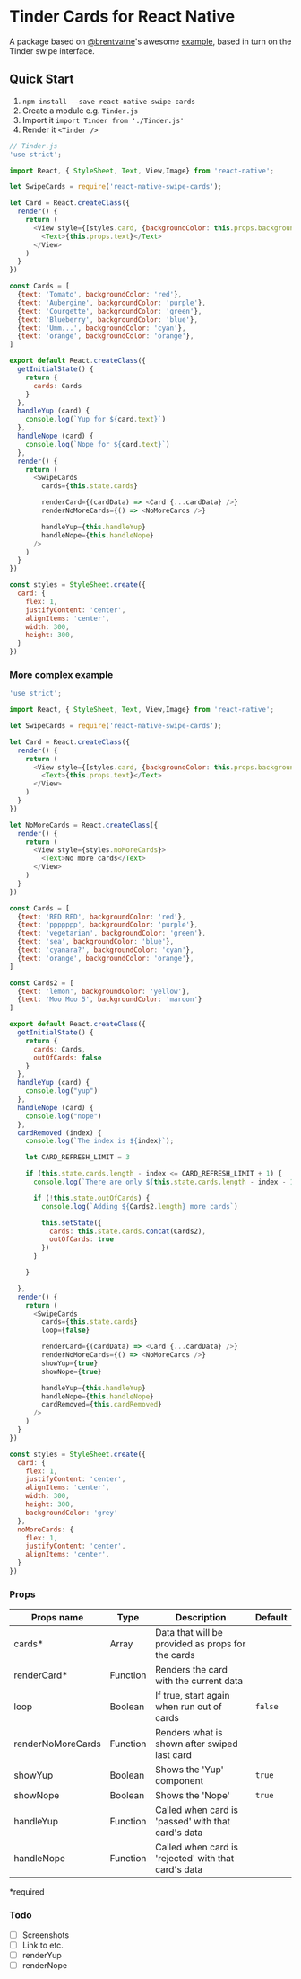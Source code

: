 # Tinder Cards for React Native
A package based on [@brentvatne](https://github.com/brentvatne/)'s awesome [example](https://github.com/brentvatne/react-native-animated-demo-tinder), based in turn on the Tinder swipe interface.

## Quick Start
1. `npm install --save react-native-swipe-cards`
2. Create a module e.g. `Tinder.js`
3. Import it `import Tinder from './Tinder.js'`
4. Render it `<Tinder />`

```javascript
// Tinder.js
'use strict';

import React, { StyleSheet, Text, View,Image} from 'react-native';

let SwipeCards = require('react-native-swipe-cards');

let Card = React.createClass({
  render() {
    return (
      <View style={[styles.card, {backgroundColor: this.props.backgroundColor}]}>
        <Text>{this.props.text}</Text>
      </View>
    )
  }
})

const Cards = [
  {text: 'Tomato', backgroundColor: 'red'},
  {text: 'Aubergine', backgroundColor: 'purple'},
  {text: 'Courgette', backgroundColor: 'green'},
  {text: 'Blueberry', backgroundColor: 'blue'},
  {text: 'Umm...', backgroundColor: 'cyan'},
  {text: 'orange', backgroundColor: 'orange'},
]

export default React.createClass({
  getInitialState() {
    return {
      cards: Cards
    }
  },
  handleYup (card) {
    console.log(`Yup for ${card.text}`)
  },
  handleNope (card) {
    console.log(`Nope for ${card.text}`)
  },
  render() {
    return (
      <SwipeCards
        cards={this.state.cards}

        renderCard={(cardData) => <Card {...cardData} />}
        renderNoMoreCards={() => <NoMoreCards />}

        handleYup={this.handleYup}
        handleNope={this.handleNope}
      />
    )
  }
})

const styles = StyleSheet.create({
  card: {
    flex: 1,
    justifyContent: 'center',
    alignItems: 'center',
    width: 300,
    height: 300,
  }
})

```

### More complex example
```javascript
'use strict';

import React, { StyleSheet, Text, View,Image} from 'react-native';

let SwipeCards = require('react-native-swipe-cards');

let Card = React.createClass({
  render() {
    return (
      <View style={[styles.card, {backgroundColor: this.props.backgroundColor}]}>
        <Text>{this.props.text}</Text>
      </View>
    )
  }
})

let NoMoreCards = React.createClass({
  render() {
    return (
      <View style={styles.noMoreCards}>
        <Text>No more cards</Text>
      </View>
    )
  }
})

const Cards = [
  {text: 'RED RED', backgroundColor: 'red'},
  {text: 'ppppppp', backgroundColor: 'purple'},
  {text: 'vegetarian', backgroundColor: 'green'},
  {text: 'sea', backgroundColor: 'blue'},
  {text: 'cyanara?', backgroundColor: 'cyan'},
  {text: 'orange', backgroundColor: 'orange'},
]

const Cards2 = [
  {text: 'lemon', backgroundColor: 'yellow'},
  {text: 'Moo Moo 5', backgroundColor: 'maroon'}
]

export default React.createClass({
  getInitialState() {
    return {
      cards: Cards,
      outOfCards: false
    }
  },
  handleYup (card) {
    console.log("yup")
  },
  handleNope (card) {
    console.log("nope")
  },
  cardRemoved (index) {
    console.log(`The index is ${index}`);

    let CARD_REFRESH_LIMIT = 3

    if (this.state.cards.length - index <= CARD_REFRESH_LIMIT + 1) {
      console.log(`There are only ${this.state.cards.length - index - 1} cards left.`);

      if (!this.state.outOfCards) {
        console.log(`Adding ${Cards2.length} more cards`)

        this.setState({
          cards: this.state.cards.concat(Cards2),
          outOfCards: true
        })
      }

    }

  },
  render() {
    return (
      <SwipeCards
        cards={this.state.cards}
        loop={false}

        renderCard={(cardData) => <Card {...cardData} />}
        renderNoMoreCards={() => <NoMoreCards />}
        showYup={true}
        showNope={true}

        handleYup={this.handleYup}
        handleNope={this.handleNope}
        cardRemoved={this.cardRemoved}
      />
    )
  }
})

const styles = StyleSheet.create({
  card: {
    flex: 1,
    justifyContent: 'center',
    alignItems: 'center',
    width: 300,
    height: 300,
    backgroundColor: 'grey'
  },
  noMoreCards: {
    flex: 1,
    justifyContent: 'center',
    alignItems: 'center',
  }
})
```

### Props
| Props name        | Type     | Description                                          | Default |
|-------------------|----------|------------------------------------------------------|---------|
| cards*            | Array    | Data that will be provided as props for the cards    |         |
| renderCard*       | Function | Renders the card with the current data               |          |
| loop              | Boolean  | If true, start again when run out of cards           | `false` |
| renderNoMoreCards | Function | Renders what is shown after swiped last card         |         |
| showYup           | Boolean  | Shows the 'Yup' component                            | `true`  |
| showNope          | Boolean  | Shows the 'Nope'                                     | `true`  |
| handleYup         | Function | Called when card is 'passed' with that card's data   |         |
| handleNope        | Function | Called when card is 'rejected' with that card's data |         |

*required

### Todo
- [ ] Screenshots
- [ ] Link to etc.
- [ ] renderYup
- [ ] renderNope

